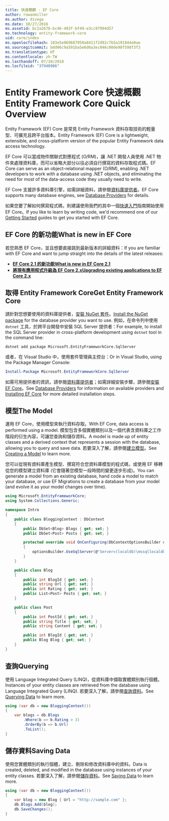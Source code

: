 ```yaml
---
title: 快速概觀 - EF Core
author: rowanmiller
ms.author: divega
ms.date: 10/27/2016
ms.assetid: bc2a2676-bc46-493f-bf49-e3cc97994d57
ms.technology: entity-framework-core
uid: core/index
ms.openlocfilehash: 103e5e069687950a8411f2d92c7b5a191844e0ae
ms.sourcegitcommit: bdd06c9a591ba5e6d6a3ec046c80de98f598f3f3
ms.translationtype: HT
ms.contentlocale: zh-TW
ms.lasthandoff: 07/10/2018
ms.locfileid: "37948986"
---
```

# <a name="entity-framework-core-quick-overview"></a><span data-ttu-id="f49e2-102">Entity Framework Core 快速概觀</span><span class="sxs-lookup"><span data-stu-id="f49e2-102">Entity Framework Core Quick Overview</span></span>

<span data-ttu-id="f49e2-103">Entity Framework (EF) Core 是常見 Entity Framework 資料存取技術的輕量型、可擴充且跨平台版本。</span><span class="sxs-lookup"><span data-stu-id="f49e2-103">Entity Framework (EF) Core is a lightweight, extensible, and cross-platform version of the popular Entity Framework data access technology.</span></span>

<span data-ttu-id="f49e2-104">EF Core 可以當成物件關聯式對應程式 (O/RM)，讓 .NET 開發人員使用 .NET 物件來處理資料庫，而可以省略大部分以往必須自行撰寫的資料存取程式碼。</span><span class="sxs-lookup"><span data-stu-id="f49e2-104">EF Core can serve as an object-relational mapper (O/RM), enabling .NET developers to work with a database using .NET objects, and eliminating the need for most of the data-access code they usually need to write.</span></span>

<span data-ttu-id="f49e2-105">EF Core 支援許多資料庫引擎，如需詳細資料，請參閱[資料庫提供者](providers/index.md)。</span><span class="sxs-lookup"><span data-stu-id="f49e2-105">EF Core supports many database engines, see [Database Providers](providers/index.md) for details.</span></span>

<span data-ttu-id="f49e2-106">如果您要了解如何撰寫程式碼，則建議使用我們的其中一個[快速入門](get-started/index.md)指南開始使用 EF Core。</span><span class="sxs-lookup"><span data-stu-id="f49e2-106">If you like to learn by writing code, we'd recommend one of our [Getting Started](get-started/index.md) guides to get you started with EF Core.</span></span>

## <a name="what-is-new-in-ef-core"></a><span data-ttu-id="f49e2-107">EF Core 的新功能</span><span class="sxs-lookup"><span data-stu-id="f49e2-107">What is new in EF Core</span></span>

<span data-ttu-id="f49e2-108">若您熟悉 EF Core，並且想要直接跳到最新版本的詳細資料：</span><span class="sxs-lookup"><span data-stu-id="f49e2-108">If you are familiar with EF Core and want to jump straight into the details of the latest releases:</span></span>

- <span data-ttu-id="f49e2-109">**[EF Core 2.1 的新功能](xref:core/what-is-new/ef-core-2.1)**</span><span class="sxs-lookup"><span data-stu-id="f49e2-109">**[What is new in EF Core 2.1](xref:core/what-is-new/ef-core-2.1)**</span></span>
- <span data-ttu-id="f49e2-110">**[將現有應用程式升級為 EF Core 2.x](xref:core/miscellaneous/1x-2x-upgrade)**</span><span class="sxs-lookup"><span data-stu-id="f49e2-110">**[Upgrading existing applications to EF Core 2.x](xref:core/miscellaneous/1x-2x-upgrade)**</span></span>


## <a name="get-entity-framework-core"></a><span data-ttu-id="f49e2-111">取得 Entity Framework Core</span><span class="sxs-lookup"><span data-stu-id="f49e2-111">Get Entity Framework Core</span></span>

<span data-ttu-id="f49e2-112">請針對您想要使用的資料庫提供者，[安裝 NuGet 套件](https://docs.nuget.org/ndocs/quickstart/use-a-package)。</span><span class="sxs-lookup"><span data-stu-id="f49e2-112">[Install the NuGet package](https://docs.nuget.org/ndocs/quickstart/use-a-package) for the database provider you want to use.</span></span> <span data-ttu-id="f49e2-113">例如，在命令列中使用 `dotnet` 工具，於跨平台開發中安裝 SQL Server 提供者：</span><span class="sxs-lookup"><span data-stu-id="f49e2-113">For example, to install the SQL Server provider in cross-platform development using `dotnet` tool in the command line:</span></span>

``` Console
dotnet add package Microsoft.EntityFrameworkCore.SqlServer
```

<span data-ttu-id="f49e2-114">或者，在 Visual Studio 中，使用套件管理員主控台：</span><span class="sxs-lookup"><span data-stu-id="f49e2-114">Or in Visual Studio, using the Package Manager Console:</span></span>

``` PowerShell
Install-Package Microsoft.EntityFrameworkCore.SqlServer
```
<span data-ttu-id="f49e2-115">如需可用提供者的資訊，請參閱[資料庫提供者](providers/index.md)；如需詳細安裝步驟，請參閱[安裝 EF Core](get-started/install/index.md)。</span><span class="sxs-lookup"><span data-stu-id="f49e2-115">See [Database Providers](providers/index.md) for information on available providers and [Installing EF Core](get-started/install/index.md) for more detailed installation steps.</span></span>

## <a name="the-model"></a><span data-ttu-id="f49e2-116">模型</span><span class="sxs-lookup"><span data-stu-id="f49e2-116">The Model</span></span>

<span data-ttu-id="f49e2-117">運用 EF Core，使用模型來執行資料存取。</span><span class="sxs-lookup"><span data-stu-id="f49e2-117">With EF Core, data access is performed using a model.</span></span> <span data-ttu-id="f49e2-118">模型包含多個實體類別以及一個代表含資料庫之工作階段的衍生內容，可讓您查詢和儲存資料。</span><span class="sxs-lookup"><span data-stu-id="f49e2-118">A model is made up of entity classes and a derived context that represents a session with the database, allowing you to query and save data.</span></span> <span data-ttu-id="f49e2-119">若要深入了解，請參閱[建立模型](modeling/index.md)。</span><span class="sxs-lookup"><span data-stu-id="f49e2-119">See [Creating a Model](modeling/index.md) to learn more.</span></span>

<span data-ttu-id="f49e2-120">您可以從現有資料庫產生模型、撰寫符合您資料庫模型的程式碼，或使用 EF 移轉從您的模型建立資料庫 (它會隨著您模型一段時間的變更逐步形成)。</span><span class="sxs-lookup"><span data-stu-id="f49e2-120">You can generate a model from an existing database, hand code a model to match your database, or use EF Migrations to create a database from your model (and evolve it as your model changes over time).</span></span>

``` csharp
using Microsoft.EntityFrameworkCore;
using System.Collections.Generic;

namespace Intro
{
    public class BloggingContext : DbContext
    {
        public DbSet<Blog> Blogs { get; set; }
        public DbSet<Post> Posts { get; set; }

        protected override void OnConfiguring(DbContextOptionsBuilder optionsBuilder)
        {
            optionsBuilder.UseSqlServer(@"Server=(localdb)\mssqllocaldb;Database=MyDatabase;Trusted_Connection=True;");
        }
    }

    public class Blog
    {
        public int BlogId { get; set; }
        public string Url { get; set; }
        public int Rating { get; set; }
        public List<Post> Posts { get; set; }
    }

    public class Post
    {
        public int PostId { get; set; }
        public string Title { get; set; }
        public string Content { get; set; }

        public int BlogId { get; set; }
        public Blog Blog { get; set; }
    }
}
```

## <a name="querying"></a><span data-ttu-id="f49e2-121">查詢</span><span class="sxs-lookup"><span data-stu-id="f49e2-121">Querying</span></span>

<span data-ttu-id="f49e2-122">使用 Language Integrated Query (LINQ)，從資料庫中擷取實體類別執行個體。</span><span class="sxs-lookup"><span data-stu-id="f49e2-122">Instances of your entity classes are retrieved from the database using Language Integrated Query (LINQ).</span></span> <span data-ttu-id="f49e2-123">若要深入了解，請參閱[查詢資料](querying/index.md)。</span><span class="sxs-lookup"><span data-stu-id="f49e2-123">See [Querying Data](querying/index.md) to learn more.</span></span>

``` csharp
using (var db = new BloggingContext())
{
    var blogs = db.Blogs
        .Where(b => b.Rating > 3)
        .OrderBy(b => b.Url)
        .ToList();
}
```

## <a name="saving-data"></a><span data-ttu-id="f49e2-124">儲存資料</span><span class="sxs-lookup"><span data-stu-id="f49e2-124">Saving Data</span></span>

<span data-ttu-id="f49e2-125">使用您實體類別的執行個體，建立、刪除和修改資料庫中的資料。</span><span class="sxs-lookup"><span data-stu-id="f49e2-125">Data is created, deleted, and modified in the database using instances of your entity classes.</span></span> <span data-ttu-id="f49e2-126">若要深入了解，請參閱[儲存資料](saving/index.md)。</span><span class="sxs-lookup"><span data-stu-id="f49e2-126">See [Saving Data](saving/index.md) to learn more.</span></span>

``` csharp
using (var db = new BloggingContext())
{
    var blog = new Blog { Url = "http://sample.com" };
    db.Blogs.Add(blog);
    db.SaveChanges();
}
```
